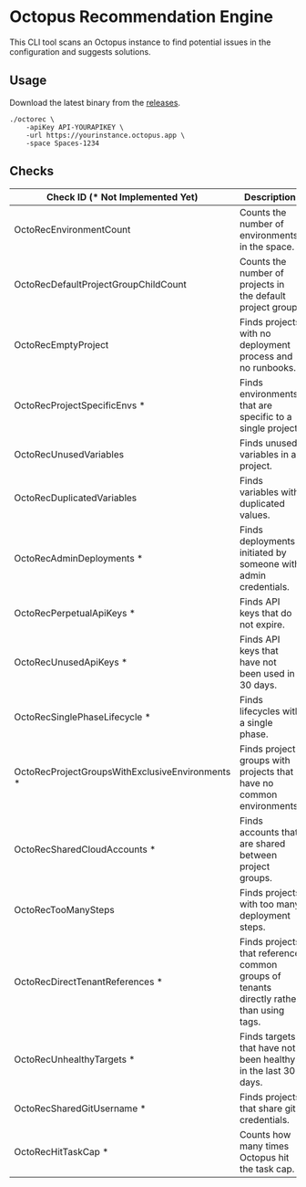 # Octopus Recommendation Engine

This CLI tool scans an Octopus instance to find potential issues in the configuration and suggests solutions.

## Usage

Download the latest binary from the [releases](https://github.com/mcasperson/OctopusRecommendationEngine/releases/latest).

```
./octorec \
    -apiKey API-YOURAPIKEY \
    -url https://yourinstance.octopus.app \
    -space Spaces-1234
```

## Checks

| Check ID (* Not Implemented Yet)                | Description                                                                             |
|-------------------------------------------------|-----------------------------------------------------------------------------------------|
| OctoRecEnvironmentCount                         | Counts the number of environments in the space.                                         |
 | OctoRecDefaultProjectGroupChildCount            | Counts the number of projects in the default project group.                             |
 | OctoRecEmptyProject                             | Finds projects with no deployment process and no runbooks.                              |
 | OctoRecProjectSpecificEnvs *                    | Finds environments that are specific to a single project.                               |
| OctoRecUnusedVariables                          | Finds unused variables in a project.                                                    |
 | OctoRecDuplicatedVariables                      | Finds variables with duplicated values.                                                 |
 | OctoRecAdminDeployments *                       | Finds deployments initiated by someone with admin credentials.                          |
 | OctoRecPerpetualApiKeys *                       | Finds API keys that do not expire.                                                      |
 | OctoRecUnusedApiKeys *                          | Finds API keys that have not been used in 30 days.                                      |
 | OctoRecSinglePhaseLifecycle *                   | Finds lifecycles with a single phase.                                                   |
 | OctoRecProjectGroupsWithExclusiveEnvironments * | Finds project groups with projects that have no common environments.                    |
| OctoRecSharedCloudAccounts *                    | Finds accounts that are shared between project groups.                                  |
 | OctoRecTooManySteps                             | Finds projects with too many deployment steps.                                          |
| OctoRecDirectTenantReferences *                 | Finds projects that reference common groups of tenants directly rather than using tags. |
 | OctoRecUnhealthyTargets *                       | Finds targets that have not been healthy in the last 30 days.                           |
 | OctoRecSharedGitUsername *                      | Finds projects that share git credentials.                                              |
 | OctoRecHitTaskCap *                             | Counts how many times Octopus hit the task cap.                                         |